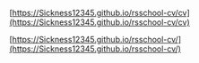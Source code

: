 [https://Sickness12345.github.io/rsschool-cv/cv](https://Sickness12345.github.io/rsschool-cv/cv)

[https://Sickness12345.github.io/rsschool-cv/](https://Sickness12345.github.io/rsschool-cv/)